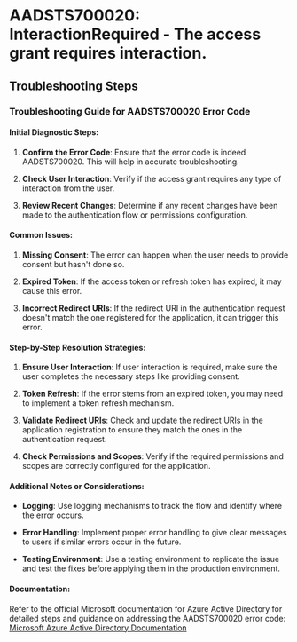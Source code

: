 
# AADSTS700020: InteractionRequired - The access grant requires interaction.


## Troubleshooting Steps
### Troubleshooting Guide for AADSTS700020 Error Code

#### Initial Diagnostic Steps:
1. **Confirm the Error Code**: Ensure that the error code is indeed AADSTS700020. This will help in accurate troubleshooting.
  
2. **Check User Interaction**: Verify if the access grant requires any type of interaction from the user.

3. **Review Recent Changes**: Determine if any recent changes have been made to the authentication flow or permissions configuration.

#### Common Issues:
1. **Missing Consent**: The error can happen when the user needs to provide consent but hasn't done so.

2. **Expired Token**: If the access token or refresh token has expired, it may cause this error.

3. **Incorrect Redirect URIs**: If the redirect URI in the authentication request doesn't match the one registered for the application, it can trigger this error.

#### Step-by-Step Resolution Strategies:
1. **Ensure User Interaction**: If user interaction is required, make sure the user completes the necessary steps like providing consent.

2. **Token Refresh**: If the error stems from an expired token, you may need to implement a token refresh mechanism.

3. **Validate Redirect URIs**: Check and update the redirect URIs in the application registration to ensure they match the ones in the authentication request.

4. **Check Permissions and Scopes**: Verify if the required permissions and scopes are correctly configured for the application.

#### Additional Notes or Considerations:
- **Logging**: Use logging mechanisms to track the flow and identify where the error occurs.
  
- **Error Handling**: Implement proper error handling to give clear messages to users if similar errors occur in the future.

- **Testing Environment**: Use a testing environment to replicate the issue and test the fixes before applying them in the production environment.

#### Documentation:
Refer to the official Microsoft documentation for Azure Active Directory for detailed steps and guidance on addressing the AADSTS700020 error code:  
[Microsoft Azure Active Directory Documentation](https://docs.microsoft.com/en-us/azure/active-directory/)